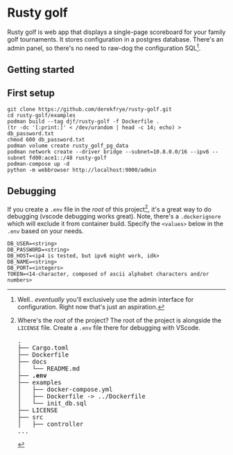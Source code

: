 # Rusty golf

Rusty golf is web app that displays a single-page scoreboard for your family golf tournaments. It stores configuration in a postgres database. There's an admin panel, so there's no need to raw-dog the configuration SQL[^1].

## Getting started

## First setup
```shell
git clone https://github.com/derekfrye/rusty-golf.git
cd rusty-golf/examples
podman build --tag djf/rusty-golf -f Dockerfile .
(tr -dc '[:print:]' < /dev/urandom | head -c 14; echo) > db_password.txt
chmod 600 db_password.txt
podman volume create rusty_golf_pg_data
podman network create --driver bridge --subnet=10.8.0.0/16 --ipv6 --subnet fd00:ace1::/48 rusty-golf
podman-compose up -d
python -m webbrowser http://localhost:9000/admin
```

## Debugging
If you create a `.env` file in the *root* of this project[^2], it's a great way to do debugging (vscode debugging works great). Note, there's a `.dockerignore` which will exclude it from container build. Specify the `<values>` below in the `.env` based on your needs.
```text
DB_USER=<string>
DB_PASSWORD=<string>
DB_HOST=<ip4 is tested, but ipv6 might work, idk>
DB_NAME=<string>
DB_PORT=<integers>
TOKEN=<14-character, composed of ascii alphabet characters and/or numbers>
```

[^1]: Well.. *eventually* you'll exclusively use the admin interface for configuration. Right now that's just an aspiration.

[^2]: Where's the *root* of the project? The root of the project is alongside the `LICENSE` file. Create a `.env` file there for debugging with VScode.
    <pre>
    .
    ├── Cargo.toml
    ├── Dockerfile
    ├── docs
    │   └── README.md
    <b>├── .env</b>
    ├── examples
    │   ├── docker-compose.yml
    │   ├── Dockerfile -> ../Dockerfile
    │   └── init_db.sql
    ├── LICENSE
    ├── src
    │   ├── controller
    ...
    </pre>